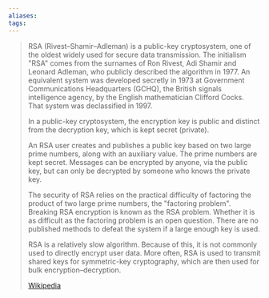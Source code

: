 ```yaml
---
aliases: 
tags:
---
```

> RSA (Rivest–Shamir–Adleman) is a public-key cryptosystem, one of the oldest widely used for secure data transmission. The initialism "RSA" comes from the surnames of Ron Rivest, Adi Shamir and Leonard Adleman, who publicly described the algorithm in 1977. An equivalent system was developed secretly in 1973 at Government Communications Headquarters (GCHQ), the British signals intelligence agency, by the English mathematician Clifford Cocks. That system was declassified in 1997.
>
> In a public-key cryptosystem, the encryption key is public and distinct from the decryption key, which is kept secret (private).
>
> An RSA user creates and publishes a public key based on two large prime numbers, along with an auxiliary value. The prime numbers are kept secret. Messages can be encrypted by anyone, via the public key, but can only be decrypted by someone who knows the private key.
>
> The security of RSA relies on the practical difficulty of factoring the product of two large prime numbers, the "factoring problem". Breaking RSA encryption is known as the RSA problem. Whether it is as difficult as the factoring problem is an open question. There are no published methods to defeat the system if a large enough key is used.
>
> RSA is a relatively slow algorithm. Because of this, it is not commonly used to directly encrypt user data. More often, RSA is used to transmit shared keys for symmetric-key cryptography, which are then used for bulk encryption–decryption.
>
> [Wikipedia](https://en.wikipedia.org/wiki/RSA%20(cryptosystem))